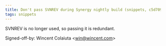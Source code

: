 ```yaml
---
title: Don't pass SVNREV during Synergy nightly build (snippets, c5d7094)
tags: snippets
---
```


SVNREV is no longer used, so passing it is redundant.

Signed-off-by: Wincent Colaiuta &lt;win@wincent.com&gt;
